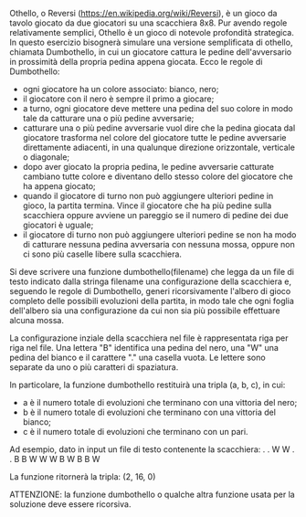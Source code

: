 Othello, o Reversi (https://en.wikipedia.org/wiki/Reversi), è un gioco da tavolo
giocato da due giocatori su una scacchiera 8x8. Pur avendo regole
relativamente semplici, Othello è un gioco di notevole profondità strategica.
In questo esercizio bisognerà simulare una versione semplificata di othello,
chiamata Dumbothello, in cui un giocatore cattura le pedine dell'avversario in
prossimità della propria pedina appena giocata.
Ecco le regole di Dumbothello:
- ogni giocatore ha un colore associato: bianco, nero;
- il giocatore con il nero è sempre il primo a giocare;
- a turno, ogni giocatore deve mettere una pedina del suo colore in modo tale
  da catturare una o più pedine avversarie;
- catturare una o più pedine avversarie vuol dire che la pedina giocata dal
  giocatore trasforma nel colore del giocatore tutte le pedine avversarie
  direttamente adiacenti, in una qualunque direzione orizzontale, verticale o diagonale;
- dopo aver giocato la propria pedina, le pedine avversarie catturate cambiano
  tutte colore e diventano dello stesso colore del giocatore che ha appena giocato;
- quando il giocatore di turno non può aggiungere ulteriori pedine in gioco,
  la partita termina. Vince il giocatore che ha più pedine sulla scacchiera
  oppure avviene un pareggio se il numero di pedine dei due giocatori è uguale;
- il giocatore di turno non può aggiungere ulteriori pedine se non ha modo di
  catturare nessuna pedina avversaria con nessuna mossa, oppure non ci sono
  più caselle libere sulla scacchiera.

Si deve scrivere una funzione dumbothello(filename) che legga da un file di testo
indicato dalla stringa filename una configurazione della scacchiera e,
seguendo le regole di Dumbothello, generi ricorsivamente l'albero di gioco completo
delle possibili evoluzioni della partita, in modo tale che ogni foglia dell'albero
sia una configurazione da cui non sia più possibile effettuare alcuna mossa.

La configurazione inziale della scacchiera nel file è rappresentata riga per
riga nel file. Una lettera "B" identifica una pedina del nero, una "W" una
pedina del bianco e il carattere "." una casella vuota. Le lettere sono
separate da uno o più caratteri di spaziatura.

In particolare, la funzione dumbothello restituirà una tripla (a, b, c), in cui:
- a è il numero totale di evoluzioni che terminano con una vittoria del nero;
- b è il numero totale di evoluzioni che terminano con una vittoria del bianco;
- c è il numero totale di evoluzioni che terminano con un pari.

Ad esempio, dato in input un file di testo contenente la scacchiera:
. . W W
. . B B
W W W B
W B B W

La funzione ritornerà la tripla:
(2, 16, 0)

ATTENZIONE: la funzione dumbothello o qualche altra 
funzione usata per la soluzione deve essere ricorsiva.
